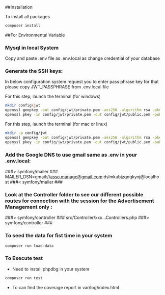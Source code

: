 
##Installation

To install all packages
````bash
composer install
````

##For Environmental Variable

### Mysql in local System
Copy and paste .env file as .env.local as change credential of your database 

### Generate the SSH keys:

In below configuration system request you to enter pass phrase key
for that please copy JWT_PASSPHRASE from .env.local file

For this step, launch the terminal (for windows)
````bash
mkdir config\jwt
openssl genpkey -out config/jwt/private.pem -aes256 -algorithm rsa -pkeyopt rsa_keygen_bits:4096
openssl pkey -in config/jwt/private.pem -out config/jwt/public.pem -pubout
````
 
For this step, launch the terminal (for mac or linux)
````bash
mkdir -p config/jwt
openssl genpkey -out config/jwt/private.pem -aes256 -algorithm rsa -pkeyopt rsa_keygen_bits:4096
openssl pkey -in config/jwt/private.pem -out config/jwt/public.pem -pubout
````

### Add the Google DNS to use gmail same as .env in your .env.local:
###> symfony/mailer ###
MAILER_DSN=gmail://asso.manage@gmail.com:dslmkubjzqnqkyoj@localhost
###< symfony/mailer ###

### Look at the Controller folder to see our different possible routes for connection with the session for the Advertisement Management only :
###> symfony/controller ###
src/Controller/xxx...Controllers.php
###> symfony/controller ###

### To seed the data for fist time in your system
````bash
composer run load-data
````

### To Execute test
- Need to install phpdbg in your system
````bash
composer run test
````
- To can find the coverage report in var/log/index.html
